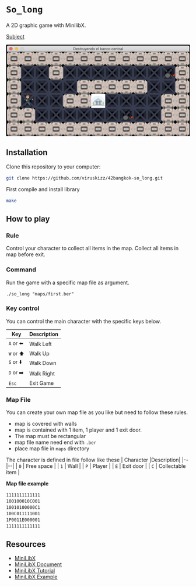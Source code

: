 # `So_long`

A 2D graphic game with MinilibX.

[Subject](en.subject.pdf)

![so_long-cover](readme-img/screen-shot.png)


## Installation

Clone this repository to your computer:
```sh
git clone https://github.com/viruskizz/42bangkok-so_long.git
```

First compile and install library
```sh
make
```

## How to play
### Rule
Control your character to collect all items in the map. Collect all items in map before exit.

### Command

Run the game with a specific map file as argument.
```
./so_long "maps/first.ber"
```

### Key control
You can control the main character with the specific keys below.

|Key|Description|
|--|--|
| `A` or ⬅️ | Walk Left|
| `W` or ⬆️ | Walk Up|
| `S` or ⬇️ | Walk Down|
| `D` or ➡️ | Walk Right|
| `Esc`| Exit Game |


### Map File
You can create your own map file as you like but need to follow these rules.
- map is covered with walls
- map is contained with 1 item, 1 player and 1 exit door.
- The map must be rectangular
- map file name need end with `.ber`
- place map file in `maps` directory

The character is defined in file follow like these
| Character |Description|
|--|--|
| `0` | Free space |
| `1` | Wall |
| `P` | Player |
| `E` | Exit door |
| `C` | Collectable item |

**Map file example**
```txt
1111111111111
100100010C001
10010100000C1
100C011111001
1P0011E000001
1111111111111
```

## Resources
- [MiniLibX]
- [MiniLibX Document]
- [MiniLibX Tutorial]
- [MiniLibX Example]


<!-- MARKDOWN LINKS -->
[Watch full demo]: https://www.youtube.com/watch?v=uNdFxDJdcTA
[MiniLibX]: https://github.com/42Paris/minilibx-linux
[MiniLibX Document]: https://harm-smits.github.io/42docs/libs/minilibx/introduction.html
[MiniLibX Tutorial]: https://aurelienbrabant.fr/blog/pixel-drawing-with-the-minilibx
[MiniLibX Example]: https://github.com/terry-yes/mlx_example
